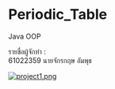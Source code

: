 # Periodic_Table
Java OOP</br>


รายชื่อผู้จักทำ :</br>
61022359 นายจักรกฤษ อัมพุธ</br>





[![project1.png](https://i.postimg.cc/BQqvD84m/project1.png)](https://postimg.cc/MXFxJpcB)
